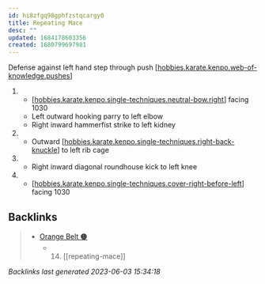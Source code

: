 ```yaml
---
id: hi8zfgq98gphfzstqcargy0
title: Repeating Mace
desc: ""
updated: 1684178603356
created: 1680799697981
---
```


Defense against left hand step through push
[[hobbies.karate.kenpo.web-of-knowledge.pushes]]

1. - [[hobbies.karate.kenpo.single-techniques.neutral-bow.right]] facing 1030
   - Left outward hooking parry to left elbow
   - Right inward hammerfist strike to left kidney
2. - Outward [[hobbies.karate.kenpo.single-techniques.right-back-knuckle]] to
     left rib cage
3. - Right inward diagonal roundhouse kick to left knee
4. - [[hobbies.karate.kenpo.single-techniques.cover-right-before-left]] facing 1030





[//begin]: # "Autogenerated link references for markdown compatibility"
[hobbies.karate.kenpo.web-of-knowledge.pushes]: ../web-of-knowledge/hobbies.karate.kenpo.web-of-knowledge.pushes "Pushes"
[hobbies.karate.kenpo.single-techniques.neutral-bow.right]: ../single-techniques/hobbies.karate.kenpo.single-techniques.neutral-bow.right "Right Neutral Bow"
[hobbies.karate.kenpo.single-techniques.right-back-knuckle]: ../single-techniques/hobbies.karate.kenpo.single-techniques.right-back-knuckle "Right Back Knuckle"
[hobbies.karate.kenpo.single-techniques.cover-right-before-left]: ../single-techniques/hobbies.karate.kenpo.single-techniques.cover-right-before-left "Cover Right before Left"
[//end]: # "Autogenerated link references"

## Backlinks

> - [Orange Belt 🟠](..\belts\2-orange.md)
>   - 14. [[repeating-mace]]

_Backlinks last generated 2023-06-03 15:34:18_
